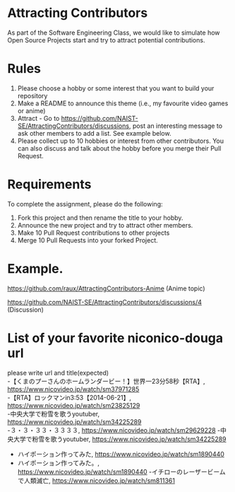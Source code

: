 # Attracting Contributors
As part of the Software Engineering Class, we would like to simulate how Open Source Projects start and try to attract potential contributions.

# Rules

1. Please choose a hobby or some interest that you want to build your repository
2. Make a README to announce this theme (i.e., my favourite video games or anime)
3. Attract - Go to https://github.com/NAIST-SE/AttractingContributors/discussions, post an interesting message to ask other members to add a list. See example below.
4. Please collect up to 10 hobbies or interest from other contributors. You can also discuss and talk about the hobby before you merge their Pull Request.

# Requirements
To complete the assignment, please do the following:
1. Fork this project and then rename the title to your hobby. 
2. Announce the new project and try to attract other members.
3. Make 10 Pull Request contributions to other projects
4. Merge 10 Pull Requests into your forked Project.

# Example. 
https://github.com/raux/AttractingContributors-Anime (Anime topic)

https://github.com/NAIST-SE/AttractingContributors/discussions/4 (Discussion)

# List of your favorite niconico-douga url  
please write url and title(expected)  
-【くまのプーさんのホームランダービー！】世界一23分58秒【RTA】, https://www.nicovideo.jp/watch/sm37971285  
-【RTA】ロックマンin3:53【2014-06-21】, https://www.nicovideo.jp/watch/sm23825129  
-中央大学で粉雪を歌うyoutuber, https://www.nicovideo.jp/watch/sm34225289  
-３・３・３３・３３３３, https://www.nicovideo.jp/watch/sm29629228
-中央大学で粉雪を歌うyoutuber, https://www.nicovideo.jp/watch/sm34225289
- ハイポーション作ってみた, https://www.nicovideo.jp/watch/sm1890440
- ハイポーション作ってみた。,  https://www.nicovideo.jp/watch/sm1890440
-イチローのレーザービームで人類滅亡, https://www.nicovideo.jp/watch/sm811361
